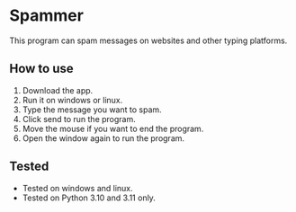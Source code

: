 # Spammer
This program can spam messages on websites and other typing platforms.

## How to use
1. Download the app.
2. Run it on windows or linux.
3. Type the message you want to spam.
4. Click send to run the program.
5. Move the mouse if you want to end the program.
6. Open the window again to run the program.

## Tested
* Tested on windows and linux.
* Tested on Python 3.10 and 3.11 only.
